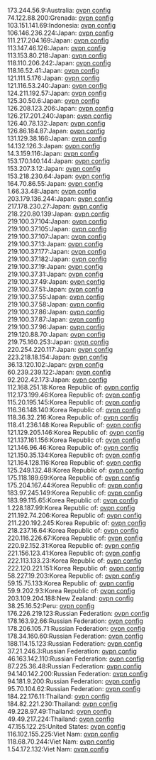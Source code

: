 173.244.56.9:Australia: [ovpn config](vpn/173_244_56_9.ovpn)  
74.122.88.200:Grenada: [ovpn config](vpn/74_122_88_200.ovpn)  
103.151.141.69:Indonesia: [ovpn config](vpn/103_151_141_69.ovpn)  
106.146.236.224:Japan: [ovpn config](vpn/106_146_236_224.ovpn)  
111.217.204.169:Japan: [ovpn config](vpn/111_217_204_169.ovpn)  
113.147.46.126:Japan: [ovpn config](vpn/113_147_46_126.ovpn)  
113.153.80.218:Japan: [ovpn config](vpn/113_153_80_218.ovpn)  
118.110.206.242:Japan: [ovpn config](vpn/118_110_206_242.ovpn)  
118.16.52.41:Japan: [ovpn config](vpn/118_16_52_41.ovpn)  
121.111.5.176:Japan: [ovpn config](vpn/121_111_5_176.ovpn)  
121.116.53.240:Japan: [ovpn config](vpn/121_116_53_240.ovpn)  
124.211.192.57:Japan: [ovpn config](vpn/124_211_192_57.ovpn)  
125.30.50.6:Japan: [ovpn config](vpn/125_30_50_6.ovpn)  
126.208.123.206:Japan: [ovpn config](vpn/126_208_123_206.ovpn)  
126.217.201.240:Japan: [ovpn config](vpn/126_217_201_240.ovpn)  
126.40.78.132:Japan: [ovpn config](vpn/126_40_78_132.ovpn)  
126.86.184.87:Japan: [ovpn config](vpn/126_86_184_87.ovpn)  
131.129.38.166:Japan: [ovpn config](vpn/131_129_38_166.ovpn)  
14.132.126.3:Japan: [ovpn config](vpn/14_132_126_3.ovpn)  
14.3.159.116:Japan: [ovpn config](vpn/14_3_159_116.ovpn)  
153.170.140.144:Japan: [ovpn config](vpn/153_170_140_144.ovpn)  
153.207.3.12:Japan: [ovpn config](vpn/153_207_3_12.ovpn)  
153.218.230.64:Japan: [ovpn config](vpn/153_218_230_64.ovpn)  
164.70.86.55:Japan: [ovpn config](vpn/164_70_86_55.ovpn)  
1.66.33.48:Japan: [ovpn config](vpn/1_66_33_48.ovpn)  
203.179.136.244:Japan: [ovpn config](vpn/203_179_136_244.ovpn)  
217.178.230.27:Japan: [ovpn config](vpn/217_178_230_27.ovpn)  
218.220.80.139:Japan: [ovpn config](vpn/218_220_80_139.ovpn)  
219.100.37.104:Japan: [ovpn config](vpn/219_100_37_104.ovpn)  
219.100.37.105:Japan: [ovpn config](vpn/219_100_37_105.ovpn)  
219.100.37.107:Japan: [ovpn config](vpn/219_100_37_107.ovpn)  
219.100.37.13:Japan: [ovpn config](vpn/219_100_37_13.ovpn)  
219.100.37.177:Japan: [ovpn config](vpn/219_100_37_177.ovpn)  
219.100.37.182:Japan: [ovpn config](vpn/219_100_37_182.ovpn)  
219.100.37.19:Japan: [ovpn config](vpn/219_100_37_19.ovpn)  
219.100.37.31:Japan: [ovpn config](vpn/219_100_37_31.ovpn)  
219.100.37.49:Japan: [ovpn config](vpn/219_100_37_49.ovpn)  
219.100.37.51:Japan: [ovpn config](vpn/219_100_37_51.ovpn)  
219.100.37.55:Japan: [ovpn config](vpn/219_100_37_55.ovpn)  
219.100.37.58:Japan: [ovpn config](vpn/219_100_37_58.ovpn)  
219.100.37.86:Japan: [ovpn config](vpn/219_100_37_86.ovpn)  
219.100.37.87:Japan: [ovpn config](vpn/219_100_37_87.ovpn)  
219.100.37.96:Japan: [ovpn config](vpn/219_100_37_96.ovpn)  
219.120.88.70:Japan: [ovpn config](vpn/219_120_88_70.ovpn)  
219.75.160.253:Japan: [ovpn config](vpn/219_75_160_253.ovpn)  
220.254.220.117:Japan: [ovpn config](vpn/220_254_220_117.ovpn)  
223.218.18.154:Japan: [ovpn config](vpn/223_218_18_154.ovpn)  
36.13.120.102:Japan: [ovpn config](vpn/36_13_120_102.ovpn)  
60.239.239.122:Japan: [ovpn config](vpn/60_239_239_122.ovpn)  
92.202.42.173:Japan: [ovpn config](vpn/92_202_42_173.ovpn)  
112.168.251.18:Korea Republic of: [ovpn config](vpn/112_168_251_18.ovpn)  
112.173.199.46:Korea Republic of: [ovpn config](vpn/112_173_199_46.ovpn)  
115.20.195.145:Korea Republic of: [ovpn config](vpn/115_20_195_145.ovpn)  
116.36.148.140:Korea Republic of: [ovpn config](vpn/116_36_148_140.ovpn)  
118.36.32.216:Korea Republic of: [ovpn config](vpn/118_36_32_216.ovpn)  
118.41.236.148:Korea Republic of: [ovpn config](vpn/118_41_236_148.ovpn)  
121.129.205.146:Korea Republic of: [ovpn config](vpn/121_129_205_146.ovpn)  
121.137.161.156:Korea Republic of: [ovpn config](vpn/121_137_161_156.ovpn)  
121.146.96.46:Korea Republic of: [ovpn config](vpn/121_146_96_46.ovpn)  
121.150.35.134:Korea Republic of: [ovpn config](vpn/121_150_35_134.ovpn)  
121.164.128.116:Korea Republic of: [ovpn config](vpn/121_164_128_116.ovpn)  
125.249.132.48:Korea Republic of: [ovpn config](vpn/125_249_132_48.ovpn)  
175.118.189.69:Korea Republic of: [ovpn config](vpn/175_118_189_69.ovpn)  
175.204.167.44:Korea Republic of: [ovpn config](vpn/175_204_167_44.ovpn)  
183.97.245.149:Korea Republic of: [ovpn config](vpn/183_97_245_149.ovpn)  
183.99.115.65:Korea Republic of: [ovpn config](vpn/183_99_115_65.ovpn)  
1.228.187.99:Korea Republic of: [ovpn config](vpn/1_228_187_99.ovpn)  
211.192.74.206:Korea Republic of: [ovpn config](vpn/211_192_74_206.ovpn)  
211.220.192.245:Korea Republic of: [ovpn config](vpn/211_220_192_245.ovpn)  
218.237.16.64:Korea Republic of: [ovpn config](vpn/218_237_16_64.ovpn)  
220.116.226.67:Korea Republic of: [ovpn config](vpn/220_116_226_67.ovpn)  
220.92.152.31:Korea Republic of: [ovpn config](vpn/220_92_152_31.ovpn)  
221.156.123.41:Korea Republic of: [ovpn config](vpn/221_156_123_41.ovpn)  
222.113.133.23:Korea Republic of: [ovpn config](vpn/222_113_133_23.ovpn)  
222.120.221.151:Korea Republic of: [ovpn config](vpn/222_120_221_151.ovpn)  
58.227.19.203:Korea Republic of: [ovpn config](vpn/58_227_19_203.ovpn)  
59.15.75.133:Korea Republic of: [ovpn config](vpn/59_15_75_133.ovpn)  
59.9.202.93:Korea Republic of: [ovpn config](vpn/59_9_202_93.ovpn)  
203.109.204.188:New Zealand: [ovpn config](vpn/203_109_204_188.ovpn)  
38.25.16.52:Peru: [ovpn config](vpn/38_25_16_52.ovpn)  
176.226.219.123:Russian Federation: [ovpn config](vpn/176_226_219_123.ovpn)  
178.163.92.66:Russian Federation: [ovpn config](vpn/178_163_92_66.ovpn)  
178.206.105.71:Russian Federation: [ovpn config](vpn/178_206_105_71.ovpn)  
178.34.160.60:Russian Federation: [ovpn config](vpn/178_34_160_60.ovpn)  
188.114.15.123:Russian Federation: [ovpn config](vpn/188_114_15_123.ovpn)  
37.21.246.3:Russian Federation: [ovpn config](vpn/37_21_246_3.ovpn)  
46.163.142.110:Russian Federation: [ovpn config](vpn/46_163_142_110.ovpn)  
87.225.36.48:Russian Federation: [ovpn config](vpn/87_225_36_48.ovpn)  
94.140.142.200:Russian Federation: [ovpn config](vpn/94_140_142_200.ovpn)  
94.181.9.200:Russian Federation: [ovpn config](vpn/94_181_9_200.ovpn)  
95.70.104.62:Russian Federation: [ovpn config](vpn/95_70_104_62.ovpn)  
184.22.176.11:Thailand: [ovpn config](vpn/184_22_176_11.ovpn)  
184.82.221.230:Thailand: [ovpn config](vpn/184_82_221_230.ovpn)  
49.228.97.49:Thailand: [ovpn config](vpn/49_228_97_49.ovpn)  
49.49.217.224:Thailand: [ovpn config](vpn/49_49_217_224.ovpn)  
47.155.122.25:United States: [ovpn config](vpn/47_155_122_25.ovpn)  
116.102.155.225:Viet Nam: [ovpn config](vpn/116_102_155_225.ovpn)  
118.68.70.244:Viet Nam: [ovpn config](vpn/118_68_70_244.ovpn)  
1.54.172.132:Viet Nam: [ovpn config](vpn/1_54_172_132.ovpn)  
